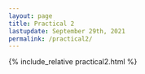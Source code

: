 ```yaml
---
layout: page
title: Practical 2
lastupdate: September 29th, 2021
permalink: /practical2/
---
```


{% include_relative practical2.html %}

